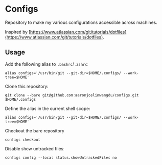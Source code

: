 # Configs

Repository to make my various configurations accessible across machines.

Inspired by [https://www.atlassian.com/git/tutorials/dotfiles](https://www.atlassian.com/git/tutorials/dotfiles).

## Usage

Add the following alias to `.bashrc`/`.zshrc`:
```
alias configs='/usr/bin/git --git-dir=$HOME/.configs/ --work-tree=$HOME'
```
Clone this repository:
```
git clone --bare git@github.com:aaronjoslinwangdu/configs.git $HOME/.configs
```
Define the alias in the current shell scope:
```
alias configs='/usr/bin/git --git-dir=$HOME/.configs/ --work-tree=$HOME'
```
Checkout the bare repository
```
configs checkout
```
Disable show untracked files:
```
configs config --local status.showUntrackedFiles no
```
